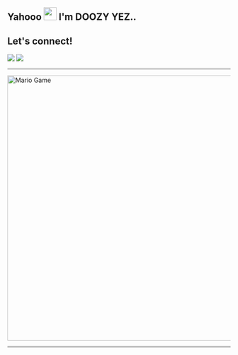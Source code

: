 ## Yahooo <img src="https://github.com/TheDudeThatCode/TheDudeThatCode/blob/master/Assets/Hi.gif" width="29px"> I'm DOOZY YEZ..

## Let's connect!
<p>
    <a href="https://t.me/doozylab_lk" target="blank"><img src="https://img.shields.io/badge/@tofik_dn-30302f?style=flat&logo=telegram" /></a>
    <a href="https://www.instagram.com/doozy" target="blank"><img src="https://img.shields.io/badge/@tofik_dn-30302f?style=flat&logo=instagram" /></a>
</p>

___

<img src="https://github.com/TheDudeThatCode/TheDudeThatCode/blob/master/Assets/Mario_Gameplay.gif" alt="Mario Game" width="600" />

___
